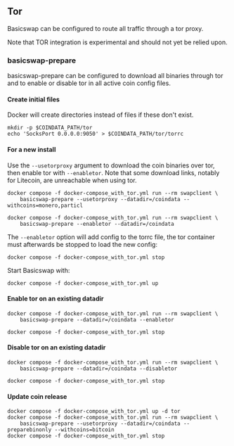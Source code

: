## Tor

Basicswap can be configured to route all traffic through a tor proxy.

Note that TOR integration is experimental and should not yet be relied upon.



### basicswap-prepare

basicswap-prepare can be configured to download all binaries through tor and to enable or disable tor in all active coin config files.


#### Create initial files

Docker will create directories instead of files if these don't exist.

    mkdir -p $COINDATA_PATH/tor
    echo 'SocksPort 0.0.0.0:9050' > $COINDATA_PATH/tor/torrc


#### For a new install

Use the `--usetorproxy` argument to download the coin binaries over tor, then enable tor with `--enabletor`.
Note that some download links, notably for Litecoin, are unreachable when using tor.

    docker compose -f docker-compose_with_tor.yml run --rm swapclient \
        basicswap-prepare --usetorproxy --datadir=/coindata --withcoins=monero,particl

    docker compose -f docker-compose_with_tor.yml run --rm swapclient \
        basicswap-prepare --enabletor --datadir=/coindata


The `--enabletor` option will add config to the torrc file, the tor container must afterwards be stopped to load the new config:

    docker compose -f docker-compose_with_tor.yml stop


Start Basicswap with:

    docker compose -f docker-compose_with_tor.yml up


#### Enable tor on an existing datadir

    docker compose -f docker-compose_with_tor.yml run --rm swapclient \
        basicswap-prepare --datadir=/coindata --enabletor

    docker compose -f docker-compose_with_tor.yml stop

#### Disable tor on an existing datadir

    docker compose -f docker-compose_with_tor.yml run --rm swapclient \
        basicswap-prepare --datadir=/coindata --disabletor

    docker compose -f docker-compose_with_tor.yml stop


#### Update coin release

    docker compose -f docker-compose_with_tor.yml up -d tor
    docker compose -f docker-compose_with_tor.yml run --rm swapclient \
        basicswap-prepare --usetorproxy --datadir=/coindata --preparebinonly --withcoins=bitcoin
    docker compose -f docker-compose_with_tor.yml stop
